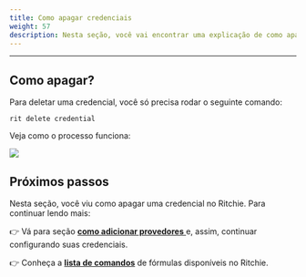 ```yaml
---
title: Como apagar credenciais
weight: 57
description: Nesta seção, você vai encontrar uma explicação de como apagar credenciais.
---
```


---

## Como apagar?

Para deletar uma credencial, você só precisa rodar o seguinte comando: 

```text
rit delete credential
```

Veja como o processo funciona: 

![](/large-gif-814x408-.gif)

## Próximos passos

Nesta seção, você viu como apagar uma credencial no Ritchie. Para continuar lendo mais:

👉 Vá para seção  [**como adicionar provedores** ](como-adicionar-provedores)e, assim, continuar configurando suas credenciais. 

👉 Conheça a [**lista de comandos**](../../../reference/lista-de-comandos-e-flags) de fórmulas disponíveis no Ritchie.
